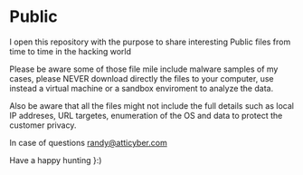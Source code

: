 # Public



I open this repository with the purpose to share interesting Public files from time to time in the hacking world 


Please be aware some of those file mile include malware samples of my cases, please NEVER download directly the files to your computer, use instead a virtual machine or a sandbox enviroment to analyze the data. 

Also be aware that all the files might not include the full details such as local IP addreses, URL targetes, enumeration of the OS and data to protect the customer privacy. 


In case of questions randy@atticyber.com


Have a happy hunting }:) 
